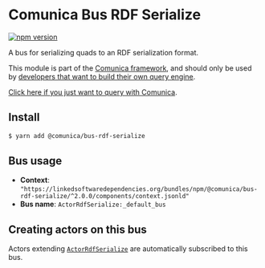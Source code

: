 # Comunica Bus RDF Serialize

[![npm version](https://badge.fury.io/js/%40comunica%2Fbus-rdf-serialize.svg)](https://www.npmjs.com/package/@comunica/bus-rdf-serialize)

A bus for serializing quads to an RDF serialization format.

This module is part of the [Comunica framework](https://github.com/comunica/comunica),
and should only be used by [developers that want to build their own query engine](https://comunica.dev/docs/modify/).

[Click here if you just want to query with Comunica](https://comunica.dev/docs/query/).

## Install

```bash
$ yarn add @comunica/bus-rdf-serialize
```

## Bus usage

* **Context**: `"https://linkedsoftwaredependencies.org/bundles/npm/@comunica/bus-rdf-serialize/^2.0.0/components/context.jsonld"`
* **Bus name**: `ActorRdfSerialize:_default_bus`

## Creating actors on this bus

Actors extending [`ActorRdfSerialize`](https://comunica.github.io/comunica/classes/_comunica_bus_rdf_serialize.ActorRdfSerialize.html) are automatically subscribed to this bus.

